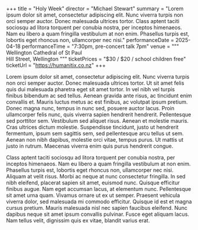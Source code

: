 +++
title = "Holy Week"
director = "Michael Stewart"
summary = "Lorem ipsum dolor sit amet, consectetur adipiscing elit. Nunc viverra turpis non orci semper auctor. Donec malesuada ultrices tortor. Class aptent taciti sociosqu ad litora torquent per conubia nostra, per inceptos himenaeos. Nam eu libero a quam fringilla vestibulum at non enim. Phasellus turpis est, lobortis eget rhoncus non, ullamcorper nec nisi."
performanceDate = 2025-04-18
performanceTime = "7:30pm, pre-concert talk 7pm"
venue = """
Wellington Cathedral of St Paul  
Hill Street, Wellington
"""
ticketPrices = "$30 / $20 / school children free"
ticketUrl = "https://humanitix.co.nz"
+++


Lorem ipsum dolor sit amet, consectetur adipiscing elit. Nunc viverra turpis non orci semper auctor. Donec malesuada ultrices tortor. Ut sit amet felis quis dui malesuada pharetra eget sit amet tortor. In vel nibh vel turpis finibus bibendum ac sed tellus. Aenean gravida ante risus, ac tincidunt enim convallis et. Mauris luctus metus ac est finibus, ac volutpat ipsum pretium. Donec magna nunc, tempus in nunc sed, posuere auctor lacus. Proin ullamcorper felis nunc, quis viverra sapien hendrerit hendrerit. Pellentesque sed porttitor sem. Vestibulum sed aliquet risus. Aenean et molestie mauris. Cras ultrices dictum molestie. Suspendisse tincidunt, justo ut hendrerit fermentum, ipsum sem sagittis sem, sed pellentesque arcu tellus ut sem. Aenean non nibh dapibus, molestie orci vitae, tempus purus. Ut mattis ut justo in rutrum. Maecenas viverra enim quis purus hendrerit congue.

Class aptent taciti sociosqu ad litora torquent per conubia nostra, per inceptos himenaeos. Nam eu libero a quam fringilla vestibulum at non enim. Phasellus turpis est, lobortis eget rhoncus non, ullamcorper nec nisi. Aliquam at velit risus. Morbi ac neque at nunc consectetur fringilla. In sed nibh eleifend, placerat sapien sit amet, euismod nunc. Quisque efficitur finibus augue. Nam eget accumsan lacus, at elementum nunc. Pellentesque sit amet urna quam. Vivamus ornare ut ex ut semper. Praesent vehicula viverra dolor, sed malesuada mi commodo efficitur. Quisque id est et magna cursus pretium. Mauris malesuada nisl nec sapien faucibus eleifend. Nunc dapibus neque sit amet ipsum convallis pulvinar. Fusce eget aliquam lacus. Nam tellus velit, dignissim quis ex vitae, blandit varius erat.
